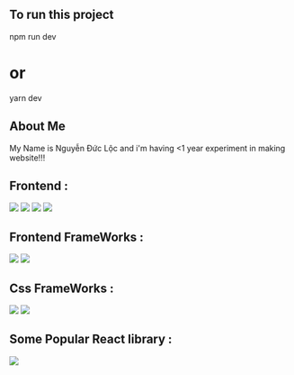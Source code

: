 ## To run this project

npm run dev
# or
yarn dev

## About Me 
My Name is Nguyễn Đức Lộc and i'm having <1 year experiment in making website!!!

## Frontend : 
<img src="https://img.shields.io/badge/html5-%23E34F26.svg?style=for-the-badge&logo=html5&logoColor=white"> <img src="https://img.shields.io/badge/css3-%231572B6.svg?style=for-the-badge&logo=css3&logoColor=white"> <img src="https://img.shields.io/badge/javascript-%23323330.svg?style=for-the-badge&logo=javascript&logoColor=%23F7DF1E"> <img src="https://img.shields.io/badge/typescript-%23007ACC.svg?style=for-the-badge&logo=typescript&logoColor=white">

## Frontend FrameWorks :
<img src="https://img.shields.io/badge/react-%2320232a.svg?style=for-the-badge&logo=react&logoColor=%2361DAFB"> <img src="https://img.shields.io/badge/Next-black?style=for-the-badge&logo=next.js&logoColor=white"> 

## Css FrameWorks :
<img src="https://img.shields.io/badge/materialui-%230081CB.svg?style=for-the-badge&logo=material-ui&logoColor=white"> <img src="https://img.shields.io/badge/tailwindcss-%2338B2AC.svg?style=for-the-badge&logo=tailwind-css&logoColor=white"> 

## Some Popular React library :
<img src="https://img.shields.io/badge/redux-%23593d88.svg?style=for-the-badge&logo=redux&logoColor=white"> 

